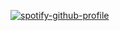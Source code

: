 
[![spotify-github-profile](https://spotify-github-profile.vercel.app/api/view?uid=6m43kbj8x30cugjg4ne4v1ulh&cover_image=true&theme=compact)](https://github.com/kittinan/spotify-github-profile)
